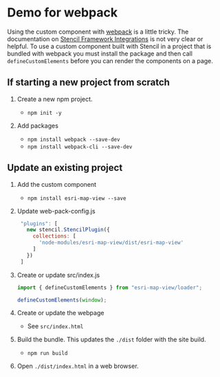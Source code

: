 # Demo for webpack

Using the custom component with [webpack](https://webpack.js.org/) is a little tricky. The documentation on [Stencil Framework Integrations](https://stenciljs.com/docs/javascript) is not very clear or helpful. To use a custom component built with Stencil in a project that is bundled with webpack you must install the package and then call `defineCustomElements` before you can render the components on a page.

## If starting a new project from scratch

1. Create a new npm project.
   - `npm init -y`

2. Add packages
   - `npm install webpack --save-dev`
   - `npm install webpack-cli --save-dev`

## Update an existing project

1. Add the custom component
   - `npm install esri-map-view --save`

2. Update web-pack-config.js

   ```javascript
    "plugins": [
      new stencil.StencilPlugin({
        collections: [
          'node-modules/esri-map-view/dist/esri-map-view'
        ]
      })
    ]
   ```

3. Create or update src/index.js

   ```javascript
   import { defineCustomElements } from "esri-map-view/loader";

   defineCustomElements(window);
   ```

4. Create or update the webpage
   - See `src/index.html`

5. Build the bundle. This updates the `./dist` folder with the site build.
   - `npm run build`

6. Open `./dist/index.html` in a web browser.
